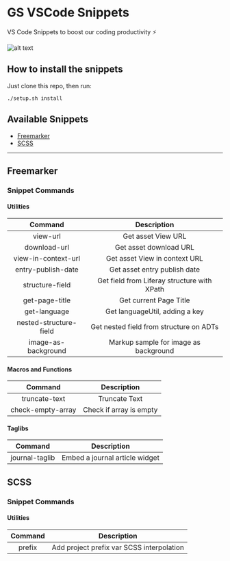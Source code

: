 # GS VSCode Snippets

VS Code Snippets to boost our coding productivity :zap:

![alt text](https://github.com/liferay-gs-latam/lfrgs-vscode-snippets/blob/master/img/vscode-snippets.gif "Vs Code Snippets")

## How to install the snippets

Just clone this repo, then run:

```shell
./setup.sh install
```

## Available Snippets

* [Freemarker](#freemarker)
* [SCSS](#scss)

----

## Freemarker

### Snippet Commands

#### Utilities

|        Command         |                 Description                 |
| :--------------------: | :-----------------------------------------: |
|        view-url        |             Get asset View URL              |
|      download-url      |           Get asset download URL            |
|  view-in-context-url   |        Get asset View in context URL        |
|   entry-publish-date   |        Get asset entry publish date         |
|    structure-field     | Get field from Liferay structure with XPath |
|     get-page-title     |           Get current Page Title            |
|      get-language      |       Get languageUtil, adding a key        |
| nested-structure-field |   Get nested field from structure on ADTs   |
|  image-as-background   |    Markup sample for image as background    |

#### Macros and Functions

|      Command      |       Description       |
| :---------------: | :---------------------: |
|   truncate-text   |      Truncate Text      |
| check-empty-array | Check if array is empty |

#### Taglibs

|    Command     |          Description           |
| :------------: | :----------------------------: |
| journal-taglib | Embed a journal article widget |

## SCSS

### Snippet Commands

#### Utilities

| Command |                Description                |
| :-----: | :---------------------------------------: |
| prefix  | Add project prefix var SCSS interpolation |


